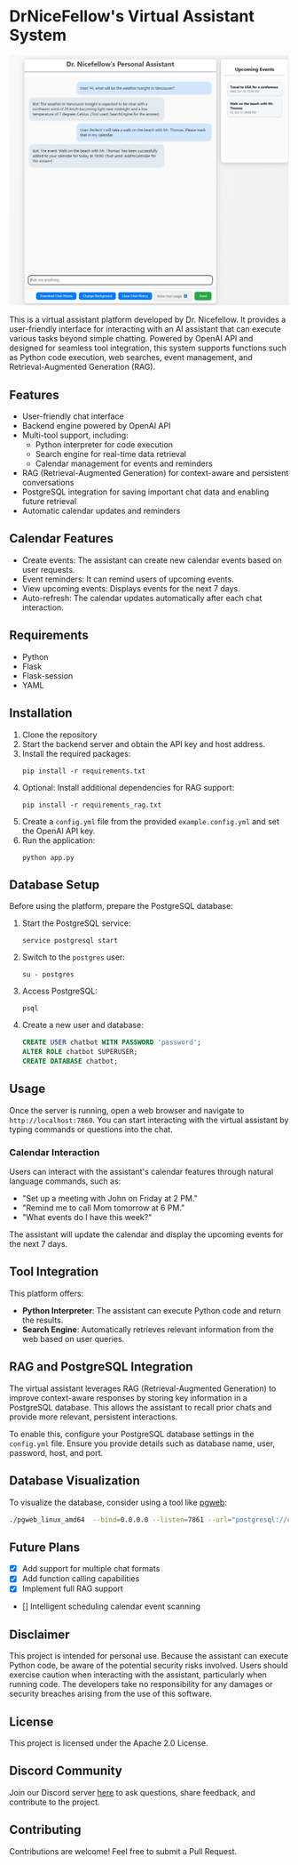 # DrNiceFellow's Virtual Assistant System

![Screenshot](/assets/screenshot.png)

This is a virtual assistant platform developed by Dr. Nicefellow. It provides a user-friendly interface for interacting with an AI assistant that can execute various tasks beyond simple chatting. Powered by OpenAI API and designed for seamless tool integration, this system supports functions such as Python code execution, web searches, event management, and Retrieval-Augmented Generation (RAG).

## Features

- User-friendly chat interface
- Backend engine powered by OpenAI API
- Multi-tool support, including:
  - Python interpreter for code execution
  - Search engine for real-time data retrieval
  - Calendar management for events and reminders
- RAG (Retrieval-Augmented Generation) for context-aware and persistent conversations
- PostgreSQL integration for saving important chat data and enabling future retrieval
- Automatic calendar updates and reminders

## Calendar Features

- Create events: The assistant can create new calendar events based on user requests.
- Event reminders: It can remind users of upcoming events.
- View upcoming events: Displays events for the next 7 days.
- Auto-refresh: The calendar updates automatically after each chat interaction.

## Requirements

- Python
- Flask
- Flask-session
- YAML

## Installation

1. Clone the repository
2. Start the backend server and obtain the API key and host address.
3. Install the required packages:
   ```
   pip install -r requirements.txt
   ```
4. Optional: Install additional dependencies for RAG support:
   ```
   pip install -r requirements_rag.txt
   ```
5. Create a `config.yml` file from the provided `example.config.yml` and set the OpenAI API key.
6. Run the application:
   ```
   python app.py
   ```

## Database Setup

Before using the platform, prepare the PostgreSQL database:

1. Start the PostgreSQL service:
   ```
   service postgresql start
   ```
2. Switch to the `postgres` user:
   ```
   su - postgres
   ```
3. Access PostgreSQL:
   ```
   psql
   ```
4. Create a new user and database:
   ```sql
   CREATE USER chatbot WITH PASSWORD 'password';
   ALTER ROLE chatbot SUPERUSER;
   CREATE DATABASE chatbot;
   ```

## Usage

Once the server is running, open a web browser and navigate to `http://localhost:7860`. You can start interacting with the virtual assistant by typing commands or questions into the chat.

### Calendar Interaction

Users can interact with the assistant's calendar features through natural language commands, such as:

- "Set up a meeting with John on Friday at 2 PM."
- "Remind me to call Mom tomorrow at 6 PM."
- "What events do I have this week?"

The assistant will update the calendar and display the upcoming events for the next 7 days.

## Tool Integration

This platform offers:

- **Python Interpreter**: The assistant can execute Python code and return the results.
- **Search Engine**: Automatically retrieves relevant information from the web based on user queries.

## RAG and PostgreSQL Integration

The virtual assistant leverages RAG (Retrieval-Augmented Generation) to improve context-aware responses by storing key information in a PostgreSQL database. This allows the assistant to recall prior chats and provide more relevant, persistent interactions.

To enable this, configure your PostgreSQL database settings in the `config.yml` file. Ensure you provide details such as database name, user, password, host, and port.

## Database Visualization

To visualize the database, consider using a tool like [pgweb](https://github.com/sosedoff/pgweb):

```bash
./pgweb_linux_amd64  --bind=0.0.0.0 --listen=7861 --url="postgresql://chatbot:password@localhost:5432/chatbot"
```

## Future Plans

- [x] Add support for multiple chat formats
- [x] Add function calling capabilities
- [x] Implement full RAG support
- [] Intelligent scheduling calendar event scanning

## Disclaimer

This project is intended for personal use. Because the assistant can execute Python code, be aware of the potential security risks involved. Users should exercise caution when interacting with the assistant, particularly when running code. The developers take no responsibility for any damages or security breaches arising from the use of this software.

## License

This project is licensed under the Apache 2.0 License.

## Discord Community

Join our Discord server [here](https://discord.gg/xhcBDEM3) to ask questions, share feedback, and contribute to the project.

## Contributing

Contributions are welcome! Feel free to submit a Pull Request.
